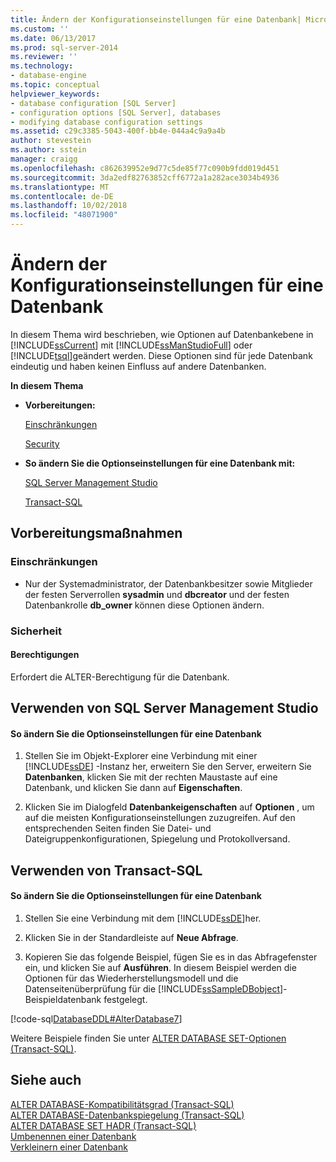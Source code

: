 ```yaml
---
title: Ändern der Konfigurationseinstellungen für eine Datenbank| Microsoft-Dokumentation
ms.custom: ''
ms.date: 06/13/2017
ms.prod: sql-server-2014
ms.reviewer: ''
ms.technology:
- database-engine
ms.topic: conceptual
helpviewer_keywords:
- database configuration [SQL Server]
- configuration options [SQL Server], databases
- modifying database configuration settings
ms.assetid: c29c3385-5043-400f-bb4e-044a4c9a9a4b
author: stevestein
ms.author: sstein
manager: craigg
ms.openlocfilehash: c862639952e9d77c5de85f77c090b9fdd019d451
ms.sourcegitcommit: 3da2edf82763852cff6772a1a282ace3034b4936
ms.translationtype: MT
ms.contentlocale: de-DE
ms.lasthandoff: 10/02/2018
ms.locfileid: "48071900"
---
```

# <a name="change-the-configuration-settings-for-a-database"></a>Ändern der Konfigurationseinstellungen für eine Datenbank
  In diesem Thema wird beschrieben, wie Optionen auf Datenbankebene in [!INCLUDE[ssCurrent](../../includes/sscurrent-md.md)] mit [!INCLUDE[ssManStudioFull](../../includes/ssmanstudiofull-md.md)] oder [!INCLUDE[tsql](../../includes/tsql-md.md)]geändert werden. Diese Optionen sind für jede Datenbank eindeutig und haben keinen Einfluss auf andere Datenbanken.  
  
 **In diesem Thema**  
  
-   **Vorbereitungen:**  
  
     [Einschränkungen](#Restrictions)  
  
     [Security](#Security)  
  
-   **So ändern Sie die Optionseinstellungen für eine Datenbank mit:**  
  
     [SQL Server Management Studio](#SSMSProcedure)  
  
     [Transact-SQL](#TsqlProcedure)  
  
##  <a name="BeforeYouBegin"></a> Vorbereitungsmaßnahmen  
  
###  <a name="Restrictions"></a> Einschränkungen  
  
-   Nur der Systemadministrator, der Datenbankbesitzer sowie Mitglieder der festen Serverrollen **sysadmin** und **dbcreator** und der festen Datenbankrolle **db_owner** können diese Optionen ändern.  
  
###  <a name="Security"></a> Sicherheit  
  
####  <a name="Permissions"></a> Berechtigungen  
 Erfordert die ALTER-Berechtigung für die Datenbank.  
  
##  <a name="SSMSProcedure"></a> Verwenden von SQL Server Management Studio  
  
#### <a name="to-change-the-option-settings-for-a-database"></a>So ändern Sie die Optionseinstellungen für eine Datenbank  
  
1.  Stellen Sie im Objekt-Explorer eine Verbindung mit einer [!INCLUDE[ssDE](../../includes/ssde-md.md)] -Instanz her, erweitern Sie den Server, erweitern Sie **Datenbanken**, klicken Sie mit der rechten Maustaste auf eine Datenbank, und klicken Sie dann auf **Eigenschaften**.  
  
2.  Klicken Sie im Dialogfeld **Datenbankeigenschaften** auf **Optionen** , um auf die meisten Konfigurationseinstellungen zuzugreifen. Auf den entsprechenden Seiten finden Sie Datei- und Dateigruppenkonfigurationen, Spiegelung und Protokollversand.  
  
##  <a name="TsqlProcedure"></a> Verwenden von Transact-SQL  
  
#### <a name="to-change-the-option-settings-for-a-database"></a>So ändern Sie die Optionseinstellungen für eine Datenbank  
  
1.  Stellen Sie eine Verbindung mit dem [!INCLUDE[ssDE](../../includes/ssde-md.md)]her.  
  
2.  Klicken Sie in der Standardleiste auf **Neue Abfrage**.  
  
3.  Kopieren Sie das folgende Beispiel, fügen Sie es in das Abfragefenster ein, und klicken Sie auf **Ausführen**. In diesem Beispiel werden die Optionen für das Wiederherstellungsmodell und die Datenseitenüberprüfung für die [!INCLUDE[ssSampleDBobject](../../includes/sssampledbobject-md.md)]-Beispieldatenbank festgelegt.  
  
 [!code-sql[DatabaseDDL#AlterDatabase7](../../snippets/tsql/SQL14/tsql/databaseddl/transact-sql/alterdatabase.sql#alterdatabase7)]  
  
 Weitere Beispiele finden Sie unter [ALTER DATABASE SET-Optionen &#40;Transact-SQL&#41;](/sql/t-sql/statements/alter-database-transact-sql-set-options).  
  
## <a name="see-also"></a>Siehe auch  
 [ALTER DATABASE-Kompatibilitätsgrad &#40;Transact-SQL&#41;](/sql/t-sql/statements/alter-database-transact-sql-compatibility-level)   
 [ALTER DATABASE-Datenbankspiegelung &#40;Transact-SQL&#41;](/sql/t-sql/statements/alter-database-transact-sql-database-mirroring)   
 [ALTER DATABASE SET HADR &#40;Transact-SQL&#41;](/sql/t-sql/statements/alter-database-transact-sql-set-hadr)   
 [Umbenennen einer Datenbank](rename-a-database.md)   
 [Verkleinern einer Datenbank](shrink-a-database.md)  
  
  
